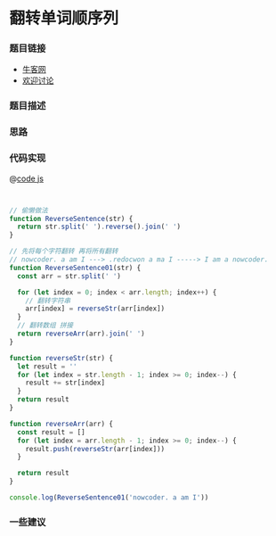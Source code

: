 
# 翻转单词顺序列




### 题目链接

- [牛客网]()
- [欢迎讨论]()

### 题目描述


### 思路


### 代码实现

@[code js](@code/algorithm/剑指/双指针/reverseSentence.js)

```js


// 偷懒做法
function ReverseSentence(str) {
  return str.split(' ').reverse().join(' ')
}

// 先将每个字符翻转 再将所有翻转
// nowcoder. a am I ---> .redocwon a ma I -----> I am a nowcoder.
function ReverseSentence01(str) {
  const arr = str.split(' ')

  for (let index = 0; index < arr.length; index++) {
    // 翻转字符串
    arr[index] = reverseStr(arr[index])
  }
  // 翻转数组 拼接
  return reverseArr(arr).join(' ')
}

function reverseStr(str) {
  let result = ''
  for (let index = str.length - 1; index >= 0; index--) {
    result += str[index]
  }
  return result
}

function reverseArr(arr) {
  const result = []
  for (let index = arr.length - 1; index >= 0; index--) {
    result.push(reverseStr(arr[index]))
  }

  return result
}

console.log(ReverseSentence01('nowcoder. a am I'))


```

### 一些建议
